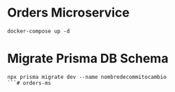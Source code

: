# Orders Microservice

```
docker-compose up -d 
```

# Migrate Prisma DB Schema

```
npx prisma migrate dev --name nombredecommitocambio
```# orders-ms
